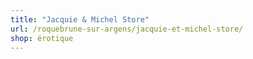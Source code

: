 ```yaml
---
title: "Jacquie & Michel Store"
url: /roquebrune-sur-argens/jacquie-et-michel-store/
shop: érotique
---
```

